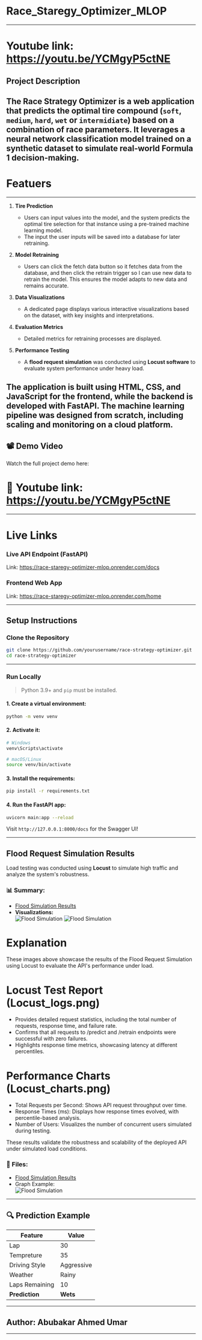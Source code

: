 # Race_Staregy_Optimizer_MLOP
---
# Youtube link: https://youtu.be/YCMgyP5ctNE

## **Project Description**

The **Race Strategy Optimizer** is a web application that predicts the **optimal tire compound** (`soft`, `medium`, `hard`, `wet` or `intermidiate`) based on a combination of race parameters. It leverages a neural network classification model trained on a synthetic dataset to simulate real-world Formula 1 decision-making.  
---
# Featuers
---
1. **Tire Prediction**  
   - Users can input values into the model, and the system predicts the optimal tire selection for that instance using a pre-trained machine learning model.
   - The input the user inputs will be saved into a database for later retraining.

2. **Model Retraining**  
   - Users can click the fetch data button so it fetches data from the database, and then click the retrain trigger so I can use new data to retrain the model. This ensures the model adapts to new data and remains accurate.

3. **Data Visualizations**  
   - A dedicated page displays various interactive visualizations based on the dataset, with key insights and interpretations.

4. **Evaluation Metrics**  
   - Detailed metrics for retraining processes are displayed.

6. **Performance Testing**  
   - A **flood request simulation** was conducted using **Locust software** to evaluate system performance under heavy load.

The application is built using **HTML**, **CSS**, and **JavaScript** for the frontend, while the backend is developed with **FastAPI**. The machine learning pipeline was designed from scratch, including scaling and monitoring on a cloud platform.
---

## 📽️ **Demo Video**

Watch the full project demo here:  
# 🔗  Youtube link: https://youtu.be/YCMgyP5ctNE

---

# **Live Links**

### **Live API Endpoint (FastAPI)**
Link: https://race-staregy-optimizer-mlop.onrender.com/docs

### **Frontend Web App**
Link: https://race-staregy-optimizer-mlop.onrender.com/home

---

## **Setup Instructions**

### Clone the Repository
```bash
git clone https://github.com/yourusername/race-strategy-optimizer.git
cd race-strategy-optimizer
```
---
### Run Locally

> Python 3.9+ and `pip` must be installed.

#### 1. Create a virtual environment:
```bash
python -m venv venv
```

#### 2. Activate it:
```bash
# Windows
venv\Scripts\activate

# macOS/Linux
source venv/bin/activate
```

#### 3. Install the requirements:
```bash
pip install -r requirements.txt
```

#### 4. Run the FastAPI app:
```bash
uvicorn main:app --reload
```

Visit `http://127.0.0.1:8000/docs` for the Swagger UI!

---

## **Flood Request Simulation Results**

Load testing was conducted using **Locust** to simulate high traffic and analyze the system's robustness.

### 📊 Summary:
- [Flood Simulation Results](/Locust_logs.png)  
- **Visualizations:**  
  ![Flood Simulation](/Locust_charts.png)
  ![Flood Simulation](/Locust_logs.png)

# Explanation 
These images above showcase the results of the Flood Request Simulation using Locust to evaluate the API's performance under load.

# Locust Test Report (Locust_logs.png)
  - Provides detailed request statistics, including the total number of requests, response time, and failure rate.
  - Confirms that all requests to /predict and /retrain endpoints were successful with zero failures.
  - Highlights response time metrics, showcasing latency at different percentiles.

# Performance Charts (Locust_charts.png)
  - Total Requests per Second: Shows API request throughput over time.
  - Response Times (ms): Displays how response times evolved, with percentile-based analysis.
  - Number of Users: Visualizes the number of concurrent users simulated during testing.

These results validate the robustness and scalability of the deployed API under simulated load conditions.

### 📁 Files:
-  [Flood Simulation Results](/Locust_logs.png) 
- Graph Example:  
  ![Flood Simulation](/Locust_charts.png)

---

## 🔍 **Prediction Example**

| Feature             | Value      |
|---------------------|------------|
| Lap             | 30      |
| Tempreture     | 35      |
| Driving Style       | Aggressive |
| Weather    | Rainy        |
| Laps Remaining           | 10   |
| **Prediction**      | **Wets** |

---
## Author: Abubakar Ahmed Umar
---
